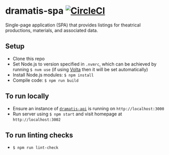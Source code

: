 # dramatis-spa [![CircleCI](https://circleci.com/gh/andygout/dramatis-spa/tree/main.svg?style=svg)](https://circleci.com/gh/andygout/dramatis-spa/tree/main)

Single-page application (SPA) that provides listings for theatrical productions, materials, and associated data.

## Setup
- Clone this repo
- Set Node.js to version specified in `.nvmrc`, which can be achieved by running `$ nvm use` (if using [Volta](https://docs.volta.sh/guide/getting-started) then it will be set automatically)
- Install Node.js modules: `$ npm install`
- Compile code: `$ npm run build`

## To run locally
- Ensure an instance of [`dramatis-api`](https://github.com/andygout/dramatis-api) is running on `http://localhost:3000`
- Run server using `$ npm start` and visit homepage at `http://localhost:3002`

## To run linting checks
- `$ npm run lint-check`

